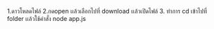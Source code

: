 1.ดาวโหลดไฟล์
2.กดopen เเล้วเลือกไปที่ download เเล้วเปิดไฟล์ 
3. ทำการ cd เข้าไปที่ folder เเล้วใช้คำสั่ง node app.js
